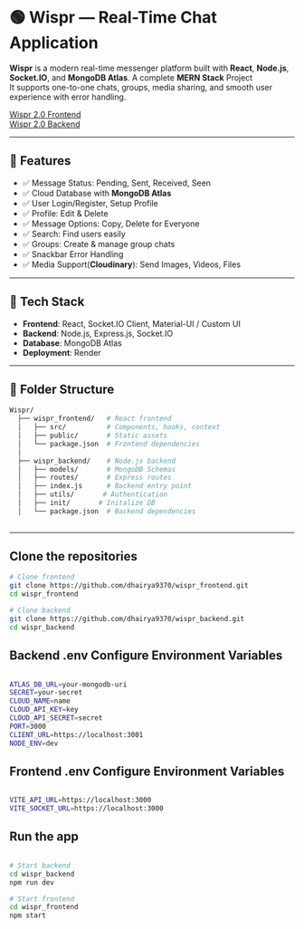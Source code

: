 # 🟢 Wispr — Real-Time Chat Application  

**Wispr** is a modern real-time messenger platform built with **React**, **Node.js**, **Socket.IO**, and **MongoDB Atlas**.
A complete **MERN Stack** Project  
It supports one-to-one chats, groups, media sharing, and smooth user experience with error handling.  

[Wispr 2.0 Frontend](https://wispr-frontend-tau.vercel.app)  
[Wispr 2.0 Backend](https://wispr-backend.onrender.com)


---

## 🚀 Features
- ✅ Message Status: Pending, Sent, Received, Seen  
- ✅ Cloud Database with **MongoDB Atlas**  
- ✅ User Login/Register, Setup Profile
- ✅ Profile: Edit & Delete
- ✅ Message Options: Copy, Delete for Everyone  
- ✅ Search: Find users easily  
- ✅ Groups: Create & manage group chats  
- ✅ Snackbar Error Handling  
- ✅ Media Support(**Cloudinary**): Send Images, Videos, Files 

---

## 🔧 Tech Stack
- **Frontend**: React, Socket.IO Client, Material-UI / Custom UI  
- **Backend**: Node.js, Express.js, Socket.IO  
- **Database**: MongoDB Atlas  
- **Deployment**: Render  

---

## 📁 Folder Structure
```bash
Wispr/
  ├── wispr_frontend/   # React frontend
  │   ├── src/          # Components, hooks, context
  │   ├── public/       # Static assets
  │   └── package.json  # Frontend dependencies
  │
  ├── wispr_backend/    # Node.js backend
  │   ├── models/       # MongoDB Schemas
  │   ├── routes/       # Express routes
  │   ├── index.js      # Backend entry point
  │   ├── utils/       # Authentication
  │   ├── init/       # Initalize DB
  │   └── package.json  # Backend dependencies
  
```
---

## Clone the repositories
```bash
# Clone frontend
git clone https://github.com/dhairya9370/wispr_frontend.git
cd wispr_frontend

# Clone backend
git clone https://github.com/dhairya9370/wispr_backend.git
cd wispr_backend

```

## Backend .env Configure Environment Variables
```bash

ATLAS_DB_URL=your-mongodb-uri
SECRET=your-secret
CLOUD_NAME=name
CLOUD_API_KEY=key
CLOUD_API_SECRET=secret
PORT=3000
CLIENT_URL=https://localhost:3001
NODE_ENV=dev

```

## Frontend .env Configure Environment Variables 
```bash

VITE_API_URL=https://localhost:3000
VITE_SOCKET_URL=https://localhost:3000

```

## Run the app
```bash

# Start backend
cd wispr_backend
npm run dev

# Start frontend
cd wispr_frontend
npm start

```